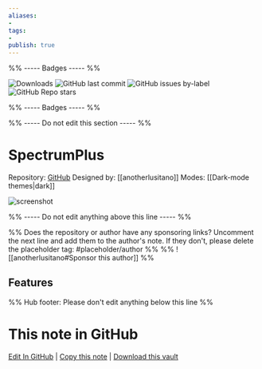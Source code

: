 ```yaml
---
aliases:
- 
tags: 
- 
publish: true
---
```


%% ----- Badges ----- %%

![Downloads](https://img.shields.io/badge/downloads-512-573E7A?style=for-the-badge&logo=)
![GitHub last commit](https://img.shields.io/github/last-commit/anotherlusitano/SpectrumPlus?color=573E7A&label=last%20update&logo=github&style=for-the-badge)
![GitHub issues by-label](https://img.shields.io/github/issues/anotherlusitano/SpectrumPlus/help%20wanted?color=573E7A&logo=github&style=for-the-badge) 
![GitHub Repo stars](https://img.shields.io/github/stars/anotherlusitano/SpectrumPlus?color=573E7A&logo=github&style=for-the-badge)

%% ----- Badges ----- %%

%% ----- Do not edit this section ----- %%

# SpectrumPlus

Repository: [GitHub](https://github.com/anotherlusitano/SpectrumPlus)
Designed by: [[anotherlusitano]]
Modes: [[Dark-mode themes|dark]]



![screenshot](https://github.com/anotherlusitano/SpectrumPlus/raw/HEAD/SpectrumPlusStorePreview.png)

%% ----- Do not edit anything above this line ----- %% 

%% Does the repository or author have any sponsoring links? Uncomment the next line and add them to the author's note. If they don't, please delete the placeholder tag: #placeholder/author %%
%% ![[anotherlusitano#Sponsor this author]] %%


## Features



%% Hub footer: Please don't edit anything below this line %%

# This note in GitHub

<span class="git-footer">[Edit In GitHub](https://github.dev/obsidian-community/obsidian-hub/blob/main/02%20-%20Community%20Expansions/02.05%20All%20Community%20Expansions/Themes/SpectrumPlus.md "git-hub-edit-note") | [Copy this note](https://raw.githubusercontent.com/obsidian-community/obsidian-hub/main/02%20-%20Community%20Expansions/02.05%20All%20Community%20Expansions/Themes/SpectrumPlus.md "git-hub-copy-note") | [Download this vault](https://github.com/obsidian-community/obsidian-hub/archive/refs/heads/main.zip "git-hub-download-vault") </span>
